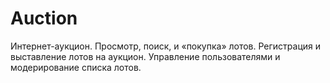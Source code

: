 # Auction
Интернет-аукцион. Просмотр, поиск, и «покупка» лотов. 
Регистрация и выставление лотов на аукцион. 
Управление пользователями и модерирование списка лотов.
